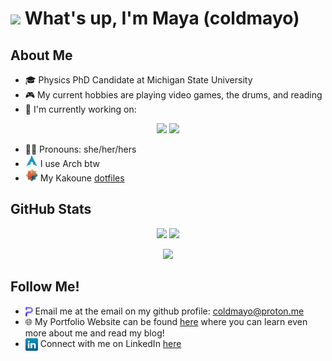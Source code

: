 # <img src = "https://raw.githubusercontent.com/MartinHeinz/MartinHeinz/master/wave.gif" width = 30px> What's up, I'm Maya (coldmayo)

## About Me
- 🎓 Physics PhD Candidate at Michigan State University
- 🎮 My current hobbies are playing video games, the drums, and reading
- 🔨 I'm currently working on:<br>

<p align="center">
	<img src="https://github-readme-stats.vercel.app/api/pin/?username=coldmayo&title_color=8300ff&icon_color=8300ff&text_color=8300ff&repo=40kAI">
	<img src="https://github-readme-stats.vercel.app/api/pin/?username=coldmayo&title_color=8300ff&icon_color=8300ff&text_color=8300ff&repo=MMBCReco">
</p>

- 👩🏾 Pronouns: she/her/hers
- <img src="icons/archlinux.png" height="20em"> I use Arch btw
- <img src = "icons/kakoune_logo_full.png" height="20em"> My Kakoune <a href="https://github.com/coldmayo/config">dotfiles</a>

## GitHub Stats
<p align="center">
<img src="https://github-readme-stats.vercel.app/api/top-langs/?username=coldmayo&show_icons=true&title_color=8300ff&icon_color=8300ff&text_color=8300ff&bg_color=151515&count_private=false&layout=compact&hide=jupyter%20notebook">
<img src="https://github-readme-stats.vercel.app/api?username=coldmayo&hide=contribs&show_icons=true&title_color=8300ff&icon_color=8300ff&text_color=9f9f9f&bg_color=151515&count_private=true)">
</p>
<p align="center">
<img src="https://github-readme-streak-stats.herokuapp.com/?user=coldmayo&theme=highcontrast&hide_border=true)">
</p>

## Follow Me!
- <img src="icons/proton.png" height="15em" align="center"> Email me at the email on my github profile: <a href="mailto:coldmayo@proton.me">coldmayo@proton.me</a>
- 🌐 My Portfolio Website can be found <a href="https://coldmayo.github.io/">here</a> where you can learn even more about me and read my blog!
- <img src="icons/linkedin.png" height="20em" align="center"> Connect with me on LinkedIn <a href="https://www.linkedin.com/in/maya-wallach/">here</a> 
